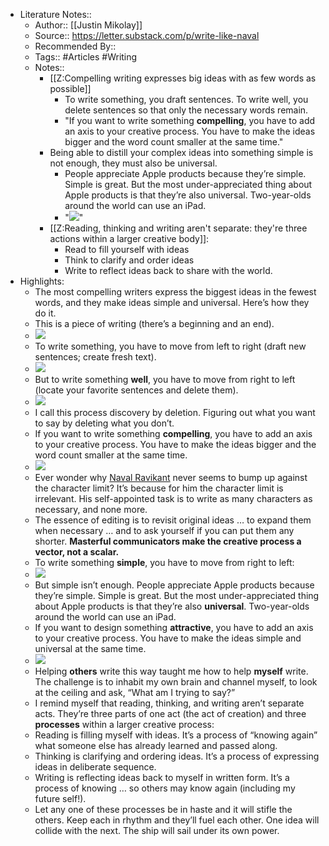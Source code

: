 - Literature Notes::
    - Author:: [[Justin Mikolay]]
    - Source:: https://letter.substack.com/p/write-like-naval
    - Recommended By::
    - Tags:: #Articles #Writing
    - Notes::
        - [[Z:Compelling writing expresses big ideas with as few words as possible]]
            - To write something, you draft sentences. To write well, you delete sentences so that only the necessary words remain.
            - "If you want to write something __compelling__, you have to add an axis to your creative process. You have to make the ideas bigger and the word count smaller at the same time."
        - Being able to distill your complex ideas into something simple is not enough, they must also be universal.
            -  People appreciate Apple products because they’re simple. Simple is great. But the most under-appreciated thing about Apple products is that they’re also universal. Two-year-olds around the world can use an iPad.
            - "![](https://cdn.substack.com/image/fetch/w_1456,c_limit,f_auto,q_auto:good/https%3A%2F%2Fbucketeer-e05bbc84-baa3-437e-9518-adb32be77984.s3.amazonaws.com%2Fpublic%2Fimages%2Ff01f9370-a114-4b33-81d7-434ba9e74fa5_500x350.png)"
        - [[Z:Reading, thinking and writing aren't separate: they're three actions within a larger creative body]]:
            - Read to fill yourself with ideas
            - Think to clarify and order ideas
            - Write to reflect ideas back to share with the world. 
- Highlights:
    - The most compelling writers express the biggest ideas in the fewest words, and they make ideas simple and universal. Here’s how they do it.
    - This is a piece of writing (there’s a beginning and an end).
    - ![](https://cdn.substack.com/image/fetch/w_1456,c_limit,f_auto,q_auto:good/https%3A%2F%2Fbucketeer-e05bbc84-baa3-437e-9518-adb32be77984.s3.amazonaws.com%2Fpublic%2Fimages%2F47a876a8-8fcc-41f2-a511-a47466ef33fd_500x100.png)
    - To write something, you have to move from left to right (draft new sentences; create fresh text).
    - ![](https://cdn.substack.com/image/fetch/w_1456,c_limit,f_auto,q_auto:good/https%3A%2F%2Fbucketeer-e05bbc84-baa3-437e-9518-adb32be77984.s3.amazonaws.com%2Fpublic%2Fimages%2F83d08e42-5f8a-4d37-bb57-fafbd1314966_500x100.png)
    - But to write something __well__, you have to move from right to left (locate your favorite sentences and delete them).
    - ![](https://cdn.substack.com/image/fetch/w_1456,c_limit,f_auto,q_auto:good/https%3A%2F%2Fbucketeer-e05bbc84-baa3-437e-9518-adb32be77984.s3.amazonaws.com%2Fpublic%2Fimages%2Ffd2eaf17-d2b5-41e2-9deb-941e7e783836_500x100.png)
    - I call this process discovery by deletion. Figuring out what you want to say by deleting what you don’t.
    - If you want to write something __compelling__, you have to add an axis to your creative process. You have to make the ideas bigger and the word count smaller at the same time.
    - ![](https://cdn.substack.com/image/fetch/w_1456,c_limit,f_auto,q_auto:good/https%3A%2F%2Fbucketeer-e05bbc84-baa3-437e-9518-adb32be77984.s3.amazonaws.com%2Fpublic%2Fimages%2Ff01f9370-a114-4b33-81d7-434ba9e74fa5_500x350.png)
    - Ever wonder why [Naval Ravikant](https://twitter.com/naval) never seems to bump up against the character limit? It’s because for him the character limit is irrelevant. His self-appointed task is to write as many characters as necessary, and none more.
    - The essence of editing is to revisit original ideas … to expand them when necessary … and to ask yourself if you can put them any shorter. __Masterful communicators make the creative process a vector, not a scalar.__
    - To write something __simple__, you have to move from right to left:
    - ![](https://cdn.substack.com/image/fetch/w_1456,c_limit,f_auto,q_auto:good/https%3A%2F%2Fbucketeer-e05bbc84-baa3-437e-9518-adb32be77984.s3.amazonaws.com%2Fpublic%2Fimages%2Fd0b6d317-21fc-4197-bfd8-dd8e576635d8_500x125.png)
    - But simple isn’t enough. People appreciate Apple products because they’re simple. Simple is great. But the most under-appreciated thing about Apple products is that they’re also __universal__. Two-year-olds around the world can use an iPad.
    - If you want to design something __attractive__, you have to add an axis to your creative process. You have to make the ideas simple and universal at the same time.
    - ![](https://cdn.substack.com/image/fetch/w_1456,c_limit,f_auto,q_auto:good/https%3A%2F%2Fbucketeer-e05bbc84-baa3-437e-9518-adb32be77984.s3.amazonaws.com%2Fpublic%2Fimages%2Fda714c82-0125-48c9-842d-1b296ee08d40_565x330.png)
    - Helping __others__ write this way taught me how to help __myself__ write. The challenge is to inhabit my own brain and channel myself, to look at the ceiling and ask, “What am I trying to say?”
    - I remind myself that reading, thinking, and writing aren’t separate acts. They’re three parts of one act (the act of creation) and three __processes__ within a larger creative process:
    - Reading is filling myself with ideas. It’s a process of “knowing again” what someone else has already learned and passed along.
    - Thinking is clarifying and ordering ideas. It’s a process of expressing ideas in deliberate sequence.
    - Writing is reflecting ideas back to myself in written form. It’s a process of knowing … so others may know again (including my future self!).
    - Let any one of these processes be in haste and it will stifle the others. Keep each in rhythm and they’ll fuel each other. One idea will collide with the next. The ship will sail under its own power.
